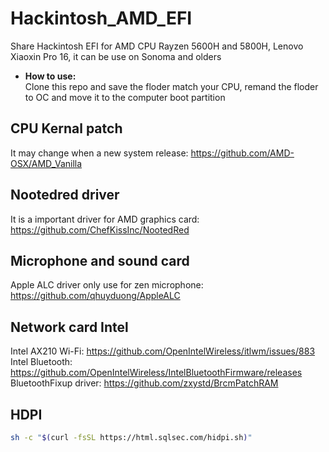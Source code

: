 # Hackintosh_AMD_EFI
Share Hackintosh EFI for AMD CPU Rayzen 5600H and 5800H, Lenovo Xiaoxin Pro 16, it can be use on Sonoma and olders  
* **How to use:**  
Clone this repo and save the floder match your CPU, remand the floder to OC and move it to the computer boot partition

## CPU Kernal patch
It may change when a new system release: <https://github.com/AMD-OSX/AMD_Vanilla>

## Nootedred driver
It is a important driver for AMD graphics card: <https://github.com/ChefKissInc/NootedRed>

## Microphone and sound card
Apple ALC driver only use for zen microphone: <https://github.com/qhuyduong/AppleALC>

## Network card Intel
Intel AX210 Wi-Fi: <https://github.com/OpenIntelWireless/itlwm/issues/883>  
Intel Bluetooth: <https://github.com/OpenIntelWireless/IntelBluetoothFirmware/releases>  
BluetoothFixup driver: <https://github.com/zxystd/BrcmPatchRAM>  

## HDPI
```bash
sh -c "$(curl -fsSL https://html.sqlsec.com/hidpi.sh)"
```
